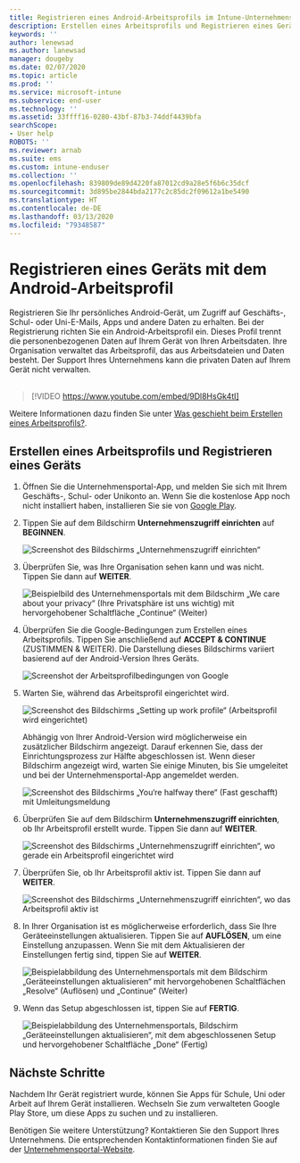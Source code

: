 ```yaml
---
title: Registrieren eines Android-Arbeitsprofils im Intune-Unternehmensportal | Microsoft-Dokumentation
description: Erstellen eines Arbeitsprofils und Registrieren eines Geräts im Intune-Unternehmensportal
keywords: ''
author: lenewsad
ms.author: lanewsad
manager: dougeby
ms.date: 02/07/2020
ms.topic: article
ms.prod: ''
ms.service: microsoft-intune
ms.subservice: end-user
ms.technology: ''
ms.assetid: 33ffff16-0280-43bf-87b3-74ddf4439bfa
searchScope:
- User help
ROBOTS: ''
ms.reviewer: arnab
ms.suite: ems
ms.custom: intune-enduser
ms.collection: ''
ms.openlocfilehash: 839809de89d4220fa87012cd9a28e5f6b6c35dcf
ms.sourcegitcommit: 3d895be2844bda2177c2c85dc2f09612a1be5490
ms.translationtype: HT
ms.contentlocale: de-DE
ms.lasthandoff: 03/13/2020
ms.locfileid: "79348587"
---
```

# <a name="enroll-device-with-android-work-profile"></a>Registrieren eines Geräts mit dem Android-Arbeitsprofil

Registrieren Sie Ihr persönliches Android-Gerät, um Zugriff auf Geschäfts-, Schul- oder Uni-E-Mails, Apps und andere Daten zu erhalten. Bei der Registrierung richten Sie ein Android-Arbeitsprofil ein. Dieses Profil trennt die personenbezogenen Daten auf Ihrem Gerät von Ihren Arbeitsdaten. Ihre Organisation verwaltet das Arbeitsprofil, das aus Arbeitsdateien und Daten besteht. Der Support Ihres Unternehmens kann die privaten Daten auf Ihrem Gerät nicht verwalten.  
</br>
> [!VIDEO https://www.youtube.com/embed/9Dl8HsGk4tI]

Weitere Informationen dazu finden Sie unter [Was geschieht beim Erstellen eines Arbeitsprofils?](what-happens-when-you-create-a-work-profile-android.md).

## <a name="create-work-profile-and-enroll-device"></a>Erstellen eines Arbeitsprofils und Registrieren eines Geräts

1. Öffnen Sie die Unternehmensportal-App, und melden Sie sich mit Ihrem Geschäfts-, Schul- oder Unikonto an. Wenn Sie die kostenlose App noch nicht installiert haben, installieren Sie sie von [Google Play](https://play.google.com/store/apps/details?id=com.microsoft.windowsintune.companyportal).  

2. Tippen Sie auf dem Bildschirm **Unternehmenszugriff einrichten** auf **BEGINNEN**.  

    ![Screenshot des Bildschirms „Unternehmenszugriff einrichten“](./media/access-setup-work-profile-1911.png)  

3. Überprüfen Sie, was Ihre Organisation sehen kann und was nicht. Tippen Sie dann auf **WEITER**. 

    ![Beispielbild des Unternehmensportals mit dem Bildschirm „We care about your privacy“ (Ihre Privatsphäre ist uns wichtig) mit hervorgehobener Schaltfläche „Continue“ (Weiter)](./media/android-privacy-screen-1911.png)  

4. Überprüfen Sie die Google-Bedingungen zum Erstellen eines Arbeitsprofils. Tippen Sie anschließend auf **ACCEPT & CONTINUE** (ZUSTIMMEN & WEITER). Die Darstellung dieses Bildschirms variiert basierend auf der Android-Version Ihres Geräts. 

    ![Screenshot der Arbeitsprofilbedingungen von Google](./media/android-wp-05-1908.png)  

5. Warten Sie, während das Arbeitsprofil eingerichtet wird.  

    ![Screenshot des Bildschirms „Setting up work profile“ (Arbeitsprofil wird eingerichtet)](./media/android-wp-05a-1908.png)  

   Abhängig von Ihrer Android-Version wird möglicherweise ein zusätzlicher Bildschirm angezeigt. Darauf erkennen Sie, dass der Einrichtungsprozess zur Hälfte abgeschlossen ist. Wenn dieser Bildschirm angezeigt wird, warten Sie einige Minuten, bis Sie umgeleitet und bei der Unternehmensportal-App angemeldet werden.  

    ![Screenshot des Bildschirms „You‘re halfway there“ (Fast geschafft) mit Umleitungsmeldung](./media/android-wp-05b-1908.png)  

6. Überprüfen Sie auf dem Bildschirm **Unternehmenszugriff einrichten**, ob Ihr Arbeitsprofil erstellt wurde. Tippen Sie dann auf **WEITER**.  

    ![Screenshot des Bildschirms „Unternehmenszugriff einrichten“, wo gerade ein Arbeitsprofil eingerichtet wird](./media/work-profile-complete-1911.png)  

7. Überprüfen Sie, ob Ihr Arbeitsprofil aktiv ist. Tippen Sie dann auf **WEITER**. 

    ![Screenshot des Bildschirms „Unternehmenszugriff einrichten“, wo das Arbeitsprofil aktiv ist](./media/work-profile-active-1911.png)  

8. In Ihrer Organisation ist es möglicherweise erforderlich, dass Sie Ihre Geräteeinstellungen aktualisieren. Tippen Sie auf **AUFLÖSEN**, um eine Einstellung anzupassen. Wenn Sie mit dem Aktualisieren der Einstellungen fertig sind, tippen Sie auf **WEITER**.    

    ![Beispielabbildung des Unternehmensportals mit dem Bildschirm „Geräteeinstellungen aktualisieren“ mit hervorgehobenen Schaltflächen „Resolve“ (Auflösen) und „Continue“ (Weiter)](./media/resolve-settings-1911.png) 


9. Wenn das Setup abgeschlossen ist, tippen Sie auf **FERTIG**.  

    ![Beispielabbildung des Unternehmensportals, Bildschirm „Geräteeinstellungen aktualisieren“, mit dem abgeschlossenen Setup und hervorgehobener Schaltfläche „Done“ (Fertig)](./media/work-profile-done-1911.png)  


## <a name="next-steps"></a>Nächste Schritte  

Nachdem Ihr Gerät registriert wurde, können Sie Apps für Schule, Uni oder Arbeit auf Ihrem Gerät installieren. Wechseln Sie zum verwalteten Google Play Store, um diese Apps zu suchen und zu installieren. 

Benötigen Sie weitere Unterstützung? Kontaktieren Sie den Support Ihres Unternehmens. Die entsprechenden Kontaktinformationen finden Sie auf der [Unternehmensportal-Website](https://go.microsoft.com/fwlink/?linkid=2010980).
